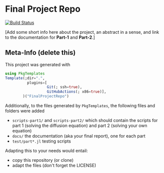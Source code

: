 # Final Project Repo

[![Build Status](https://github.com/eth-vaw-glaciology/FinalProjectRepo.jl/actions/workflows/CI.yml/badge.svg?branch=master)](https://github.com/eth-vaw-glaciology/FinalProjectRepo.jl/actions/workflows/CI.yml?query=branch%3Amaster)


[Add some short info here about the project, an abstract in a sense, and link to the documentation for **Part-1** and **Part-2**.]

## Meta-Info (delete this)

This project was generated with
```julia
using PkgTemplates
Template(;dir=".",
          plugins=[
                   Git(; ssh=true),
                   GitHubActions(; x86=true)],
        )("FinalProjectRepo")
```
Additionally, to the files generated by `PkgTemplates`, the following files and folders were added
- `scripts-part1/` and `scripts-part2/` which should contain the scripts for part 1 (solving the diffusion equation) and part 2 (solving your own equation)
- `docs/` the documentation (aka your final report), one for each part
- `test/part*.jl` testing scripts

Adapting this to your needs would entail:
- copy this repository (or clone)
- adapt the files (don't forget the LICENSE)

